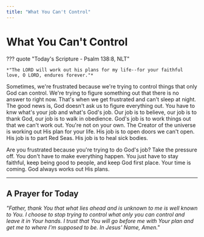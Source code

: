 ```yaml
---
title: "What You Can't Control"
---
```


# What You Can't Control

??? quote "Today's Scripture - Psalm 138:8, NLT"

    *"The LORD will work out his plans for my life--for your faithful love, O LORD, endures forever."*

Sometimes, we're frustrated because we're trying to control things that only God can control. We're trying to figure something out that there is no answer to right now. That's when we get frustrated and can't sleep at night. The good news is, God doesn't ask us to figure everything out. You have to knw what's your job and what's God's job. Our job is to believe, our job is to thank God, our job is to walk in obedience. God's job is to work things out that we can't work out. You're not on your own. The Creator of the universe is working out His plan for your life. His job is to open doors we can't open. His job is to part Red Seas. His job is to heal sick bodies.

Are you frustrated because you're trying to do God's job? Take the pressure off. You don't have to make everything happen. You just have to stay faithful, keep being good to people, and keep God first place. Your time is coming. God always works out His plans.

<hr> 

## A Prayer for Today

*"Father, thank You that what lies ahead and is unknown to me is well known to You. I choose to stop trying to control what only you can control and leave it in Your hands. I trust that You will go before me with Your plan and get me to where I'm supposed to be. In Jesus' Name, Amen."*